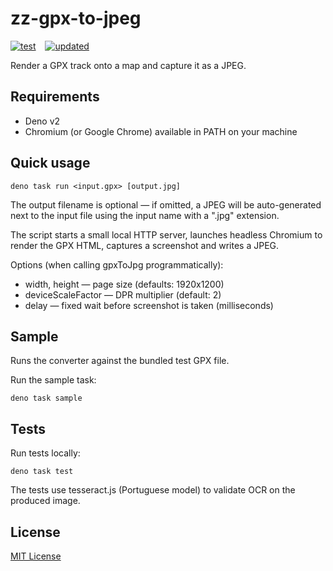 # zz-gpx-to-jpeg
[![test](https://github.com/iamasc8277/zz-gpx-to-jpeg/actions/workflows/test.yml/badge.svg)](https://github.com/iamasc8277/zz-gpx-to-jpeg/actions/workflows/build.yml)
&ensp; 
[![updated](https://github.com/iamasc8277/zz-gpx-to-jpeg/actions/workflows/update.yml/badge.svg)](https://github.com/iamasc8277/zz-gpx-to-jpeg/actions/workflows/update.yml)

Render a GPX track onto a map and capture it as a JPEG.

## Requirements

- Deno v2
- Chromium (or Google Chrome) available in PATH on your machine

## Quick usage

```
deno task run <input.gpx> [output.jpg]
```

The output filename is optional — if omitted, a JPEG will be auto-generated next to the input file using the input name with a ".jpg" extension.

The script starts a small local HTTP server, launches headless Chromium to render the GPX HTML, captures a screenshot and writes a JPEG.

Options (when calling gpxToJpg programmatically):
- width, height — page size (defaults: 1920x1200)
- deviceScaleFactor — DPR multiplier (default: 2)
- delay — fixed wait before screenshot is taken (milliseconds)

## Sample

Runs the converter against the bundled test GPX file.

Run the sample task:

```
deno task sample
```

## Tests

Run tests locally:

```
deno task test
```

The tests use tesseract.js (Portuguese model) to validate OCR on the produced image.

## License

[MIT License](./LICENSE)

